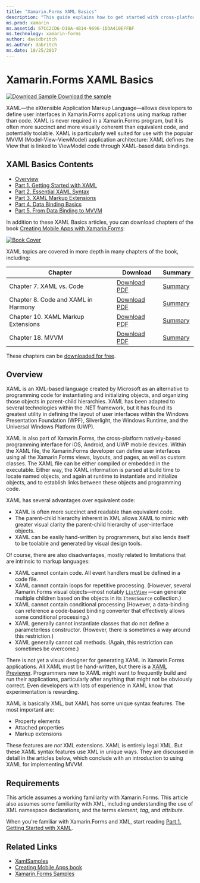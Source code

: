 ```yaml
---
title: "Xamarin.Forms XAML Basics"
description: "This guide explains how to get started with cross-platform XAML for mobile devices. XAML allows developers to define user interfaces in Xamarin.Forms applications using markup rather than code."
ms.prod: xamarin
ms.assetid: 67CC2CD6-D10A-4B14-9696-1D3A410EFFBF
ms.technology: xamarin-forms
author: davidbritch
ms.author: dabritch
ms.date: 10/25/2017
---
```


# Xamarin.Forms XAML Basics

[![Download Sample](~/media/shared/download.png) Download the sample](https://docs.microsoft.com/samples/xamarin/xamarin-forms-samples/xamlsamples)

XAML—the eXtensible Application Markup Language—allows developers to define user interfaces in Xamarin.Forms applications using markup rather than code. XAML is never required in a Xamarin.Forms program, but it is often more succinct and more visually coherent than equivalent code, and potentially toolable. XAML is particularly well suited for use with the popular MVVM (Model-View-ViewModel) application architecture: XAML defines the View that is linked to ViewModel code through XAML-based data bindings.

## XAML Basics Contents

- [Overview](#Overview)
- [Part 1. Getting Started with XAML](~/xamarin-forms/xaml/xaml-basics/get-started-with-xaml.md)
- [Part 2. Essential XAML Syntax](~/xamarin-forms/xaml/xaml-basics/essential-xaml-syntax.md)
- [Part 3. XAML Markup Extensions](~/xamarin-forms/xaml/xaml-basics/xaml-markup-extensions.md)
- [Part 4. Data Binding Basics](~/xamarin-forms/xaml/xaml-basics/data-binding-basics.md)
- [Part 5. From Data Binding to MVVM](~/xamarin-forms/xaml/xaml-basics/data-bindings-to-mvvm.md)

In addition to these XAML Basics articles, you can download chapters of the book [Creating Mobile Apps with Xamarin.Forms](~/xamarin-forms/creating-mobile-apps-xamarin-forms/index.md):

[![Book Cover](images/cover-sml.png)](~/xamarin-forms/creating-mobile-apps-xamarin-forms/index.md)

XAML topics are covered in more depth in many chapters of the book, including:

| Chapter | Download | Summary |
|---------|---------|---------|
| Chapter 7. XAML vs. Code | [Download PDF](https://download.xamarin.com/developer/xamarin-forms-book/XamarinFormsBook-Ch07-Apr2016.pdf) | [Summary](~/xamarin-forms/creating-mobile-apps-xamarin-forms/summaries/chapter07.md) |
| Chapter 8. Code and XAML in Harmony | [Download PDF](https://download.xamarin.com/developer/xamarin-forms-book/XamarinFormsBook-Ch08-Apr2016.pdf) | [Summary](~/xamarin-forms/creating-mobile-apps-xamarin-forms/summaries/chapter08.md) |
| Chapter 10. XAML Markup Extensions | [Download PDF](https://download.xamarin.com/developer/xamarin-forms-book/XamarinFormsBook-Ch10-Apr2016.pdf) | [Summary](~/xamarin-forms/creating-mobile-apps-xamarin-forms/summaries/chapter10.md) |
| Chapter 18. MVVM | [Download PDF](https://download.xamarin.com/developer/xamarin-forms-book/XamarinFormsBook-Ch18-Apr2016.pdf) | [Summary](~/xamarin-forms/creating-mobile-apps-xamarin-forms/summaries/chapter18.md) |

These chapters can be [downloaded for free](~/xamarin-forms/creating-mobile-apps-xamarin-forms/index.md).

<a name="Overview" />

## Overview

XAML is an XML-based language created by Microsoft as an alternative to programming code for instantiating and initializing objects, and organizing those objects in parent-child hierarchies. XAML has been adapted to several technologies within the .NET framework, but it has found its greatest utility in defining the layout of user interfaces within the Windows Presentation Foundation (WPF), Silverlight, the Windows Runtime, and the Universal Windows Platform (UWP).

XAML is also part of Xamarin.Forms, the cross-platform natively-based programming interface for iOS, Android, and UWP mobile devices. Within the XAML file, the Xamarin.Forms developer can define user interfaces using all the Xamarin.Forms views, layouts, and pages, as well as custom classes. The XAML file can be either compiled or embedded in the executable. Either way, the XAML information is parsed at build time to locate named objects, and again at runtime to instantiate and initialize objects, and to establish links between these objects and programming code.

XAML has several advantages over equivalent code:

- XAML is often more succinct and readable than equivalent code.
- The parent-child hierarchy inherent in XML allows XAML to mimic with greater visual clarity the parent-child hierarchy of user-interface objects.
- XAML can be easily hand-written by programmers, but also lends itself to be toolable and generated by visual design tools.

Of course, there are also disadvantages, mostly related to limitations that are intrinsic to markup languages:

- XAML cannot contain code. All event handlers must be defined in a code file.
- XAML cannot contain loops for repetitive processing. (However, several Xamarin.Forms visual objects—most notably  [`ListView`](xref:Xamarin.Forms.ListView) —can generate multiple children based on the objects in its `ItemsSource` collection.)
- XAML cannot contain conditional processing (However, a data-binding can reference a code-based binding converter that effectively allows some conditional processing.)
- XAML generally cannot instantiate classes that do not define a parameterless constructor. (However, there is sometimes a way around this restriction.)
- XAML generally cannot call methods. (Again, this restriction can sometimes be overcome.)

There is not yet a visual designer for generating XAML in Xamarin.Forms applications. All XAML must be hand-written, but there is a [XAML Previewer](~/xamarin-forms/xaml/xaml-previewer/index.md). Programmers new to XAML might want to frequently build and run their applications, particularly after anything that might not be obviously correct. Even developers with lots of experience in XAML know that experimentation is rewarding.

XAML is basically XML, but XAML has some unique syntax features. The most important are:

- Property elements
- Attached properties
- Markup extensions

These features are *not* XML extensions. XAML is entirely legal XML. But these XAML syntax features use XML in unique ways. They are discussed in detail in the articles below, which conclude with an introduction to using XAML for implementing MVVM.

## Requirements

This article assumes a working familiarity with Xamarin.Forms. This article also assumes some familiarity with XML, including understanding the use of XML namespace declarations, and the terms *element*, *tag*, and *attribute*.

When you're familiar with Xamarin.Forms and XML, start reading [Part 1. Getting Started with XAML](~/xamarin-forms/xaml/xaml-basics/get-started-with-xaml.md).

## Related Links

- [XamlSamples](https://docs.microsoft.com/samples/xamarin/xamarin-forms-samples/xamlsamples)
- [Creating Mobile Apps book](~/xamarin-forms/creating-mobile-apps-xamarin-forms/index.md)
- [Xamarin.Forms Samples](https://docs.microsoft.com/samples/browse/?products=xamarin&term=Xamarin.Forms)
